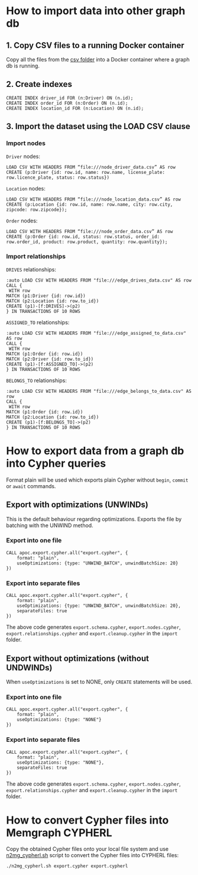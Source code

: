 # How to import data into other graph db

## 1. Copy CSV files to a running Docker container

Copy all the files from the [csv folder](https://github.com/memgraph/best-practices/tree/main/datasets/logistics_dataset/100K/csv) into a Docker container where a graph db is running. 

## 2. Create indexes

```
CREATE INDEX driver_id FOR (n:Driver) ON (n.id);
CREATE INDEX order_id FOR (n:Order) ON (n.id);
CREATE INDEX location_id FOR (n:Location) ON (n.id);
```

## 3. Import the dataset using the LOAD CSV clause

### Import nodes

`Driver` nodes:
```
LOAD CSV WITH HEADERS FROM “file:///node_driver_data.csv” AS row
CREATE (p:Driver {id: row.id, name: row.name, license_plate: row.licence_plate, status: row.status})
```

`Location` nodes:
```
LOAD CSV WITH HEADERS FROM “file:///node_location_data.csv” AS row
CREATE (p:Location {id: row.id, name: row.name, city: row.city, zipcode: row.zipcode});
```

`Order` nodes:
```
LOAD CSV WITH HEADERS FROM “file:///node_order_data.csv” AS row
CREATE (p:Order {id: row.id, status: row.status, order_id: row.order_id, product: row.product, quantity: row.quantity});
```

### Import relationships

`DRIVES` relationships:
```
:auto LOAD CSV WITH HEADERS FROM "file:///edge_drives_data.csv" AS row
CALL {
 WITH row
MATCH (p1:Driver {id: row.id})
MATCH (p2:Location {id: row.to_id})
CREATE (p1)-[f:DRIVES]->(p2)
} IN TRANSACTIONS OF 10 ROWS
```

`ASSIGNED_TO` relationships:
```
:auto LOAD CSV WITH HEADERS FROM "file:///edge_assigned_to_data.csv" AS row
CALL {
 WITH row
MATCH (p1:Order {id: row.id})
MATCH (p2:Driver {id: row.to_id})
CREATE (p1)-[f:ASSIGNED_TO]->(p2)
} IN TRANSACTIONS OF 10 ROWS
```

`BELONGS_TO` relationships:
```
:auto LOAD CSV WITH HEADERS FROM "file:///edge_belongs_to_data.csv" AS row
CALL {
 WITH row
MATCH (p1:Order {id: row.id})
MATCH (p2:Location {id: row.to_id})
CREATE (p1)-[f:BELONGS_TO]->(p2)
} IN TRANSACTIONS OF 10 ROWS
```

# How to export data from a graph db into Cypher queries
Format plain will be used which exports plain Cypher without `begin`, `commit` or `await` commands. 

## Export with optimizations (UNWINDs)

This is the default behaviour regarding optimizations. Exports the file by batching with the UNWIND method.

### Export into one file

```
CALL apoc.export.cypher.all("export.cypher", {
    format: "plain",
    useOptimizations: {type: "UNWIND_BATCH", unwindBatchSize: 20}
})
```

### Export into separate files
```
CALL apoc.export.cypher.all("export.cypher", {
    format: "plain",
    useOptimizations: {type: "UNWIND_BATCH", unwindBatchSize: 20},
    separateFiles: true
})
```

The above code generates `export.schema.cypher`, `export.nodes.cypher`, `export.relationships.cypher` and `export.cleanup.cypher` in the `import` folder.

## Export without optimizations (without UNDWINDs)
When `useOptimizations` is set to NONE, only `CREATE` statements will be used. 

### Export into one file

```
CALL apoc.export.cypher.all("export.cypher", {
    format: "plain",
    useOptimizations: {type: "NONE"}
})
```

### Export into separate files

```
CALL apoc.export.cypher.all("export.cypher", {
    format: "plain",
    useOptimizations: {type: "NONE"},
    separateFiles: true
})
```

The above code generates `export.schema.cypher`, `export.nodes.cypher`, `export.relationships.cypher` and `export.cleanup.cypher` in the `import` folder.

# How to convert Cypher files into Memgraph CYPHERL

Copy the obtained Cypher files onto your local file system and use [n2mg_cypherl.sh](https://github.com/memgraph/memgraph/blob/master/import/n2mg_cypherl.sh) script to convert the Cypher files into CYPHERL files:

```
./n2mg_cypherl.sh export.cypher export.cypherl
```

